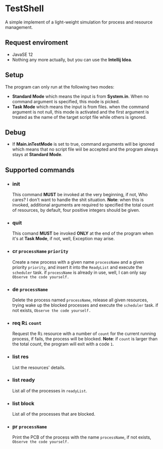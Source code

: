 # TestShell
A simple implement of a light-weight simulation for process and resource management.
## Request enviroment
- JavaSE 12
- Nothing any more actually, but you can use the **Intellij Idea**.
## Setup
The program can only run at the following two modes:
 - **Standard Mode** which means the input is from **System.in**. When no command argument is specified, this mode is picked.
 - **Task Mode** which means the input is from files. when the command argument is not null, this mode is activated and the first argument is treated as the name of the target script file while others is ignored.  
## Debug 
  * If **Main.inTestMode** is set to true, command arguments will be ignored which means that no script file wiil be accepted and the program always stays at **Standard Mode**.
## Supported commands
  * ### init 
    This command **MUST** be invoked at the very beginning, if not, Who cares? I don't want to handle the shit situation.
    **Note**: when this is invoked, additional arguments are required to specified the total count of resources, by default, four positive integers should be given.
  * ### quit
    This comand **MUST** be invoked **ONLY** at the end of the program when it's at **Task Mode**, if not, well, Exception may arise.
  * ### cr `processName` `priority`
    Create a new process with a given name `processName` and a given priority `priority`, and insert it into the `ReadyList` and execute the `scheduler` task.
    if `processName` is already in use, well, I can only say `Observe the code yourself.`
  * ### de `processName`
    Delete the process named `processName`, release all given resources, trying wake up the blocked processes and execute the `scheduler` task. if not exists, `Observe the code yourself.`
  * ### req R`i` `count`
    Request the R`i` resource with a number of `count` for the current running process, if fails, the process will be blocked.
    **Note**: if `count` is larger than the total count, the program will exit with a code `1`.
  * ### list res
    List the resources' details.
  * ### list ready
    List all of the processes in `readyList`.
  * ### list block
    List all of the processes that are blocked.
  * ### pr `processName`
    Print the PCB of the process with the name `processName`, if not exists, `Observe the code yourself.`
  
